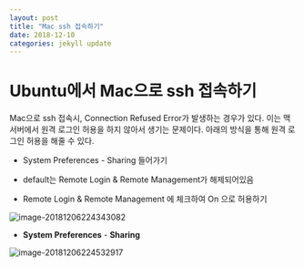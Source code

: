 ```yaml
---
layout: post
title: "Mac ssh 접속하기"
date: 2018-12-10
categories: jekyll update
---
```


# Ubuntu에서 Mac으로 ssh 접속하기

  Mac으로 ssh 접속시, Connection Refused Error가 발생하는 경우가 있다. 이는 맥 서버에서 원격 로그인 허용을 하지 않아서 생기는 문제이다. 아래의 방식을 통해 원격 로그인 허용을 해줄 수 있다.



- System Preferences - Sharing 들어가기



- default는 Remote Login & Remote Management가 해제되어있음
- Remote Login & Remote Management 에 체크하여 On 으로 허용하기

![image-20181206224343082](image/image-20181206224343082.png)

- **System Preferences** -  **Sharing**

![image-20181206224532917](image/image-20181206224532917.png)
